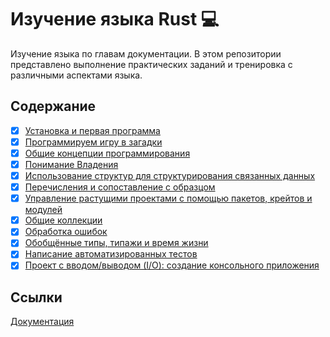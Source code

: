 # Изучение языка Rust 💻

Изучение языка по главам документации. В этом репозитории представлено выполнение практических заданий и тренировка с различными аспектами языка.

## Содержание

- [x] [Установка и первая программа](https://github.com/turbosith/rust-lang/tree/main/pr1/)
- [x] [Программируем игру в загадки](https://github.com/turbosith/rust-lang/tree/main/pr2/)
- [x] [Общие концепции программирования](https://github.com/turbosith/rust-lang/tree/main/pr3/)
- [x] [Понимание Владения](https://github.com/turbosith/rust-lang/tree/main/pr4/)
- [x] [Использование структур для структурирования связанных данных](https://github.com/turbosith/rust-lang/tree/main/pr5/)
- [x] [Перечисления и сопоставление с образцом](https://github.com/turbosith/rust-lang/tree/main/pr6/)
- [x] [Управление растущими проектами с помощью пакетов, крейтов и модулей](https://github.com/turbosith/rust-lang/tree/main/pr7/)
- [x] [Общие коллекции](https://github.com/turbosith/rust-lang/tree/main/pr8/)
- [x] [Обработка ошибок](https://github.com/turbosith/rust-lang/tree/main/pr9/)
- [x] [Обобщённые типы, типажи и время жизни](https://github.com/turbosith/rust-lang/tree/main/pr10/)
- [x] [Написание автоматизированных тестов](https://github.com/turbosith/rust-lang/tree/main/pr11/)
- [x] [Проект с вводом/выводом (I/O): создание консольного приложения](https://github.com/turbosith/rust-lang/tree/main/pr12/)

## Ссылки

[Документация](https://doc.rust-lang.ru/book/)
